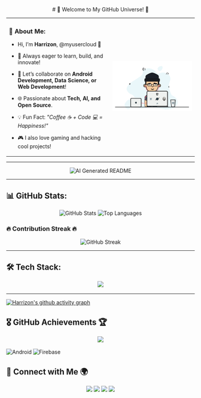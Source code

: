 <div align="center">
# 🎉 Welcome to My GitHub Universe! 🚀

</div>

<table>
  <tr>
    <td>
      
### 🚀 About Me:
- Hi, I’m **Harrizon**, @myusercloud 🌟  
- 🌱 Always eager to learn, build, and innovate!  
- 👯 Let’s collaborate on **Android Development, Data Science, or Web Development**!  
- 🌐 Passionate about **Tech, AI, and Open Source**.  
- 💡 Fun Fact: *"Coffee ☕ + Code 💻 = Happiness!"*  
- 🎮 I also love gaming and hacking cool projects!  

  </td>
    <td>
      
  ![Cool GIF](68747470733a2f2f6d69726f2e6d656469756d2e636f6d2f6d61782f313336302f302a37513379765349765f7430696f4a2d5a2e676966.gif)
      
  </td>
  </tr>
</table>

---

<div align="center">

![AI Generated README](https://readme-jokes.vercel.app/api?theme=radical)

</div>

---

## 📊 GitHub Stats:
<div align="center">
  <img src="https://github-readme-stats.vercel.app/api?username=myusercloud&show_icons=true&theme=radical&count_private=true" height="160" alt="GitHub Stats" />
  <img src="https://github-readme-stats.vercel.app/api/top-langs/?username=myusercloud&layout=compact&theme=radical" height="160" alt="Top Languages" />
</div>

### 🔥 Contribution Streak 🔥
<div align="center">
  <img src="https://github-readme-streak-stats.herokuapp.com/?user=myusercloud&theme=radical" height="160" alt="GitHub Streak" />
</div>

---

## 🛠️ Tech Stack:
<div align="center">
  <img src="https://skillicons.dev/icons?i=js,ts,react,html,css,python,csharp,nodejs,mongodb,androidstudio,firebase" height="50" /></div>
  
---
[![Harrizon's github activity graph](https://github-readme-activity-graph.vercel.app/graph?username=myusercloud&bg_color=2d1a77&color=ffffff&line=ca1102&point=ffffff&area=true&hide_border=true)](https://github.com/ashutosh00710/github-readme-activity-graph)

## 🎖️ GitHub Achievements 🏆

<div align="center">
  <img src="https://github-profile-trophy.vercel.app/?username=myusercloud&theme=tokyonight&no-frame=true" />
</div>

![Android](https://img.shields.io/badge/Android-3DDC84?style=for-the-badge&logo=android&logoColor=white)
![Firebase](https://img.shields.io/badge/Firebase-FFCA28?style=for-the-badge&logo=firebase&logoColor=black)

## 📡 Connect with Me 🌍
<div align="center">
  <a href="#"><img src="https://img.shields.io/badge/Youtube-%23FF0000.svg?style=for-the-badge&logo=youtube&logoColor=white" /></a>
  <a href="#"><img src="https://img.shields.io/badge/Instagram-%23E4405F.svg?style=for-the-badge&logo=instagram&logoColor=white" /></a>
  <a href="#"><img src="https://img.shields.io/badge/Twitter-%231DA1F2.svg?style=for-the-badge&logo=twitter&logoColor=white" /></a>
  <a href="#"><img src="https://img.shields.io/badge/LinkedIn-%230077B5.svg?style=for-the-badge&logo=linkedin&logoColor=white" /></a>
</div>
